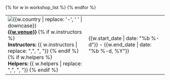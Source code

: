 <table class="table table-striped workshops" style="width: 100%">
{% for w in workshop_list  %}
    <tr>
    <td>
        <img src="{{site.url}}/assets/img/flags/{{site.flag_size}}/{{w.country | downcase}}.png" title="{{w.country | replace: '-', ' '}}" alt="{{w.country | replace: '-', ' ' | downcase}}" />
        <b><a href="{{w.url}}">{{w.venue}}</a></b>
        {% if w.instructors %}
        <br/>
        <b>Instructors:</b> {{ w.instructors | replace: ",", ", "}}
        {% endif %}
        {% if w.helpers %}
        <br/>
        <b>Helpers:</b> {{ w.helpers  | replace: ",", ", "}}
        {% endif %}
    </td>
    <td>
        {{w.start_date | date: "%b %-d"}} - {{w.end_date | date: "%b %-d, %Y"}}
    </td>
    </tr>
{% endfor %}
</table>
